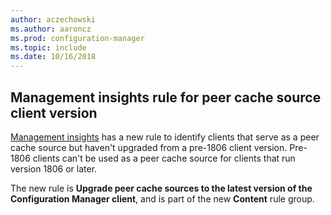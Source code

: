 ```yaml
---
author: aczechowski
ms.author: aaroncz
ms.prod: configuration-manager
ms.topic: include
ms.date: 10/16/2018
---
```


## <a name="bkmk_insights"></a> Management insights rule for peer cache source client version
<!-- 1358008 -->

  [Management insights]( /sccm/core/servers/manage/management-insights) has a new rule to identify clients that serve as a peer cache source but haven't upgraded from a pre-1806 client version.  Pre-1806 clients can't be used as a peer cache source for clients that run version 1806 or later.

The new rule is **Upgrade peer cache sources to the latest version of the Configuration Manager client**, and is part of the new **Content** rule group.


